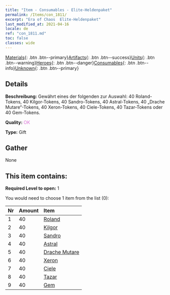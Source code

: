 ```yaml
---
title: "Item - Consumables - Elite-Heldenpaket"
permalink: /Items/con_1811/
excerpt: "Era of Chaos  Elite-Heldenpaket"
last_modified_at: 2021-04-16
locale: de
ref: "con_1811.md"
toc: false
classes: wide
---
```

 [Materials](/de/Items/){: .btn .btn--primary}[Artifacts](/de/Items/Artifacts/){: .btn .btn--success}[Units](/de/Items/Units/){: .btn .btn--warning}[Heroes](/de/Items/Heroes/){: .btn .btn--danger}[Consumables](/de/Items/Consumables/){: .btn .btn--info}[Unknown](/de/Items/Unknown/){: .btn .btn--primary}

## Details
 **Beschreibung:** Gewährt eines der folgenden zur Auswahl: 40 Roland-Tokens, 40 Kilgor-Tokens, 40 Sandro-Tokens, 40 Astral-Tokens, 40 „Drache Mutare“-Tokens, 40 Xeron-Tokens, 40 Ciele-Tokens, 40 Tazar-Tokens oder 40 Gem-Tokens.

 **Quality:** <span style="color: #DA70D6">OK</span>

 **Type:** Gift

## Gather

  None

## This item contains:

 **Required Level to open:** 1

 You would need to choose 1 item from the list (0):

  | Nr | Amount |     Item    |
  |:---|:-------|:------------|
  | 1 | 40 | [Roland](/de/Items/her_362/) |  | 
  | 2 | 40 | [Kilgor](/de/Items/her_374/) |  | 
  | 3 | 40 | [Sandro](/de/Items/her_371/) |  | 
  | 4 | 40 | [Astral](/de/Items/her_388/) |  | 
  | 5 | 40 | [Drache Mutare](/de/Items/her_390/) |  | 
  | 6 | 40 | [Xeron](/de/Items/her_383/) |  | 
  | 7 | 40 | [Ciele](/de/Items/her_382/) |  | 
  | 8 | 40 | [Tazar](/de/Items/her_393/) |  | 
  | 9 | 40 | [Gem](/de/Items/her_369/) |  | 
